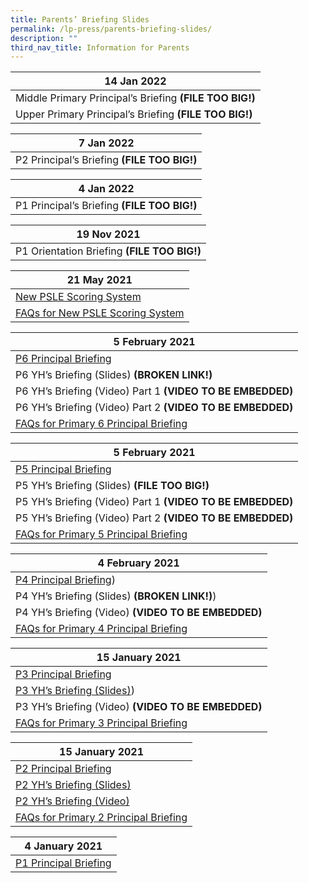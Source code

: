 ```yaml
---
title: Parents’ Briefing Slides
permalink: /lp-press/parents-briefing-slides/
description: ""
third_nav_title: Information for Parents
---
```

| **14 Jan 2022** | 
| -------- | 
| Middle Primary Principal’s Briefing **(FILE TOO BIG!)**   | 
| Upper Primary Principal’s Briefing **(FILE TOO BIG!)**   |

| **7 Jan 2022** | 
| -------- | 
| P2 Principal’s Briefing **(FILE TOO BIG!)**   | 

| **4 Jan 2022** | 
| -------- | 
| P1 Principal’s Briefing **(FILE TOO BIG!)**    | 

| **19 Nov 2021** | 
| -------- | 
| P1 Orientation Briefing **(FILE TOO BIG!)**   | 


| **21 May 2021** | 
| -------- | 
| [New PSLE Scoring System](/files/Primary-6-Parents-Briefing-Slides-on-the-New-PSLE-Scoring-System.pdf)    | 
| [FAQs for New PSLE Scoring System](/files/FAQs-for-Primary-6-Parents-Briefing.pdf)   |

| **5 February 2021** | 
| -------- | 
| [P6 Principal Briefing](/files/P6-Principals-Briefing.pdf)    | 
| P6 YH’s Briefing (Slides) **(BROKEN LINK!)**   |
| P6 YH’s Briefing (Video) Part 1 **(VIDEO TO BE EMBEDDED)**   | 
| P6 YH’s Briefing (Video) Part 2 **(VIDEO TO BE EMBEDDED)**   |
| [FAQs for Primary 6 Principal Briefing](/files/FAQs-for-Primary-6-Principals-Briefing.pdf)    | 

| **5 February 2021** | 
| -------- | 
| [P5 Principal Briefing](/files/P5-briefing-2021_Mrs-Ong.pdf)    | 
| P5 YH’s Briefing (Slides) **(FILE TOO BIG!)**   |
| P5 YH’s Briefing (Video) Part 1 **(VIDEO TO BE EMBEDDED)**    | 
| P5 YH’s Briefing (Video) Part 2 **(VIDEO TO BE EMBEDDED)**   |
| [FAQs for Primary 5 Principal Briefing](/files/FAQs-for-Primary-5-Principal-Briefing-2021.pdf)    | 

| **4 February 2021** | 
| -------- | 
| [P4 Principal Briefing](/files/P4-Principal-Briefing.pdf))    | 
| P4 YH’s Briefing (Slides) **(BROKEN LINK!)**)   |
| P4 YH’s Briefing (Video) **(VIDEO TO BE EMBEDDED)**    | 
| [FAQs for Primary 4 Principal Briefing](/files/FAQs-for-Primary-4-Principal-Briefing-2021.pdf)   |

| **15 January 2021** | 
| -------- | 
| [P3 Principal Briefing](/files/2021-P3-Principal-Briefing-Slides-.pdf)    | 
| [P3 YH’s Briefing (Slides)](/files/2021-P3-Briefing-Slides-by-Year-Heads.pdf))   |
| P3 YH’s Briefing (Video) **(VIDEO TO BE EMBEDDED)**    | 
| [FAQs for Primary 3 Principal Briefing](/files/FAQs-for-Primary-3-Principal-Briefing-2021.pdf)   |

| **15 January 2021** | 
| -------- | 
| [P2 Principal Briefing](https://www.ncps.moe.edu.sg/wp-content/uploads/2020/01/P2-Principals-briefing-2021-address-by-P.pdf)    | 
| [P2 YH’s Briefing (Slides)](https://www.ncps.moe.edu.sg/wp-content/uploads/2020/01/P2-Principals-briefing-2021-address-by-AYH.pdf)   |
| [P2 YH’s Briefing (Video)](https://www.ncps.moe.edu.sg/wp-content/uploads/2021/01/P2-Principals-briefing-2021-address-by-AYH.mp4)    | 
| [FAQs for Primary 2 Principal Briefing](https://www.ncps.moe.edu.sg/wp-content/uploads/2020/01/FAQs-for-Primary-2-Principal-Briefing-2021.pdf)   |

| **4 January 2021** | 
| -------- | 
| [P1 Principal Briefing](https://www.ncps.moe.edu.sg/wp-content/uploads/2020/01/P1-Principals-briefing-2021_schoolwebsite.pdf)    |